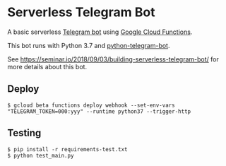 # Serverless Telegram Bot

A basic serverless [Telegram bot](https://core.telegram.org/bots) using [Google Cloud Functions](https://cloud.google.com/functions/).

This bot runs with Python 3.7 and [python-telegram-bot](https://python-telegram-bot.org/).

See https://seminar.io/2018/09/03/building-serverless-telegram-bot/ for more details about this bot.

## Deploy

```
$ gcloud beta functions deploy webhook --set-env-vars "TELEGRAM_TOKEN=000:yyy" --runtime python37 --trigger-http
```

## Testing

```
$ pip install -r requirements-test.txt
$ python test_main.py
```

